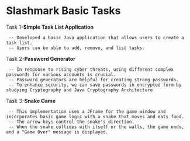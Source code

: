 # Slashmark Basic Tasks
Task 1-**Simple Task List Application**

     -- Developed a basic Java application that allows users to create a task list.
     -- Users can be able to add, remove, and list tasks.

Task 2-**Password Generator**

     -- In response to rising cyber threats, using different complex passwords for various accounts is crucial. 
     -- Password generators are helpful for creating strong passwords.
     -- To enhance security, we can save passwords in encrypted form by studying Cryptography and Java Cryptography Architecture
Task 3-**Snake Game**

     -- This implementation uses a JFrame for the game window and incorporates basic game logic with a snake that moves and eats food. 
     -- The arrow keys control the snake's direction. 
     -- When the snake collides with itself or the walls, the game ends, and a "Game Over" message is displayed.
